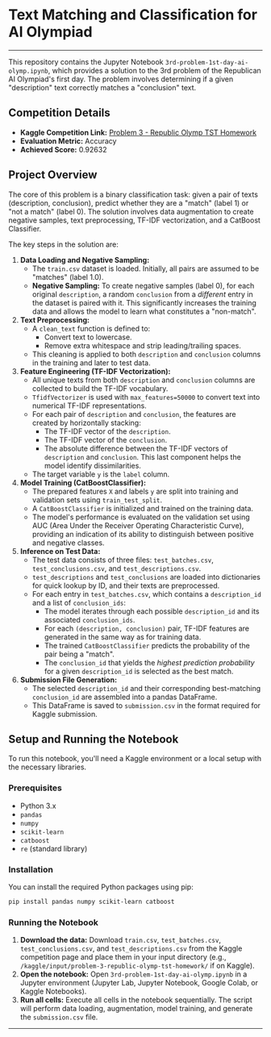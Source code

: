 # Text Matching and Classification for AI Olympiad

-----

This repository contains the Jupyter Notebook `3rd-problem-1st-day-ai-olymp.ipynb`, which provides a solution to the 3rd problem of the Republican AI Olympiad's first day. The problem involves determining if a given "description" text correctly matches a "conclusion" text.

## Competition Details

  * **Kaggle Competition Link:** [Problem 3 - Republic Olymp TST Homework](https://www.kaggle.com/competitions/problem-3-republic-olymp-tst-homework)
  * **Evaluation Metric:** Accuracy
  * **Achieved Score:** 0.92632

## Project Overview

The core of this problem is a binary classification task: given a pair of texts (description, conclusion), predict whether they are a "match" (label 1) or "not a match" (label 0). The solution involves data augmentation to create negative samples, text preprocessing, TF-IDF vectorization, and a CatBoost Classifier.

The key steps in the solution are:

1.  **Data Loading and Negative Sampling:**
      * The `train.csv` dataset is loaded. Initially, all pairs are assumed to be "matches" (label 1.0).
      * **Negative Sampling:** To create negative samples (label 0), for each original `description`, a random `conclusion` from a *different* entry in the dataset is paired with it. This significantly increases the training data and allows the model to learn what constitutes a "non-match".
2.  **Text Preprocessing:**
      * A `clean_text` function is defined to:
          * Convert text to lowercase.
          * Remove extra whitespace and strip leading/trailing spaces.
      * This cleaning is applied to both `description` and `conclusion` columns in the training and later to test data.
3.  **Feature Engineering (TF-IDF Vectorization):**
      * All unique texts from both `description` and `conclusion` columns are collected to build the TF-IDF vocabulary.
      * `TfidfVectorizer` is used with `max_features=50000` to convert text into numerical TF-IDF representations.
      * For each pair of `description` and `conclusion`, the features are created by horizontally stacking:
          * The TF-IDF vector of the `description`.
          * The TF-IDF vector of the `conclusion`.
          * The absolute difference between the TF-IDF vectors of `description` and `conclusion`. This last component helps the model identify dissimilarities.
      * The target variable `y` is the `label` column.
4.  **Model Training (CatBoostClassifier):**
      * The prepared features `X` and labels `y` are split into training and validation sets using `train_test_split`.
      * A `CatBoostClassifier` is initialized and trained on the training data.
      * The model's performance is evaluated on the validation set using AUC (Area Under the Receiver Operating Characteristic Curve), providing an indication of its ability to distinguish between positive and negative classes.
5.  **Inference on Test Data:**
      * The test data consists of three files: `test_batches.csv`, `test_conclusions.csv`, and `test_descriptions.csv`.
      * `test_descriptions` and `test_conclusions` are loaded into dictionaries for quick lookup by ID, and their texts are preprocessed.
      * For each entry in `test_batches.csv`, which contains a `description_id` and a list of `conclusion_ids`:
          * The model iterates through each possible `description_id` and its associated `conclusion_ids`.
          * For each `(description, conclusion)` pair, TF-IDF features are generated in the same way as for training data.
          * The trained `CatBoostClassifier` predicts the probability of the pair being a "match".
          * The `conclusion_id` that yields the *highest prediction probability* for a given `description_id` is selected as the best match.
6.  **Submission File Generation:**
      * The selected `description_id` and their corresponding best-matching `conclusion_id` are assembled into a pandas DataFrame.
      * This DataFrame is saved to `submission.csv` in the format required for Kaggle submission.

## Setup and Running the Notebook

To run this notebook, you'll need a Kaggle environment or a local setup with the necessary libraries.

### Prerequisites

  * Python 3.x
  * `pandas`
  * `numpy`
  * `scikit-learn`
  * `catboost`
  * `re` (standard library)

### Installation

You can install the required Python packages using pip:

```bash
pip install pandas numpy scikit-learn catboost
```

### Running the Notebook

1.  **Download the data:** Download `train.csv`, `test_batches.csv`, `test_conclusions.csv`, and `test_descriptions.csv` from the Kaggle competition page and place them in your input directory (e.g., `/kaggle/input/problem-3-republic-olymp-tst-homework/` if on Kaggle).
2.  **Open the notebook:** Open `3rd-problem-1st-day-ai-olymp.ipynb` in a Jupyter environment (Jupyter Lab, Jupyter Notebook, Google Colab, or Kaggle Notebooks).
3.  **Run all cells:** Execute all cells in the notebook sequentially. The script will perform data loading, augmentation, model training, and generate the `submission.csv` file.

-----
